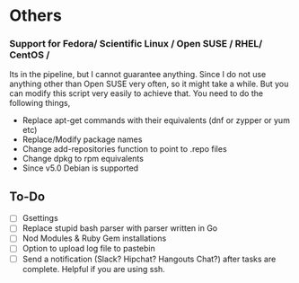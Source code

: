 # Others

### Support for Fedora/ Scientific Linux / Open SUSE / RHEL/ CentOS /<put your favorite distro>

Its in the pipeline, but I cannot guarantee anything. Since I do not use anything other than Open SUSE very often, so it might take a while. But you can modify this script very easily to achieve that. You need to do the following things,

- Replace apt-get commands with their equivalents (dnf or zypper or yum etc)
- Replace/Modify package names
- Change add-repositories function to point to .repo files
- Change dpkg to rpm equivalents
- Since v5.0 Debian is supported

## To-Do

- [ ] Gsettings
- [ ] Replace stupid bash parser with parser written in Go 
- [ ] Nod Modules & Ruby Gem installations
- [ ] Option to upload log file to pastebin
- [ ] Send a notification (Slack? Hipchat? Hangouts Chat?) after tasks are complete. Helpful if you are using ssh.
